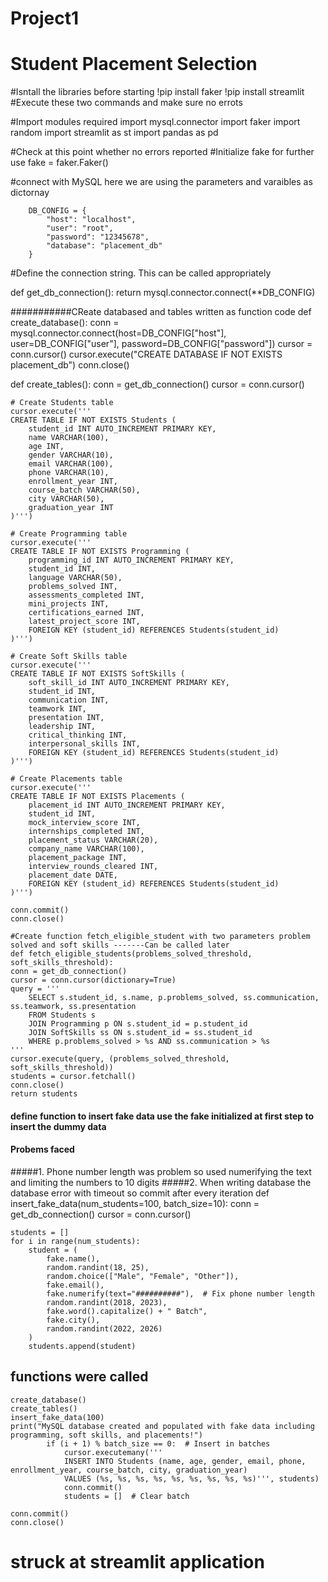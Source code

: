 # Project1
# Student Placement Selection 
#Isntall the libraries before starting
    !pip install faker
    !pip install streamlit
#Execute these two commands and make sure no errots

#Import modules required
    import mysql.connector
    import faker
    import random
    import streamlit as st
    import pandas as pd

#Check at this point whether no errors reported
#Initialize fake for further use
        fake = faker.Faker()

#connect with MySQL here we are using the parameters and varaibles as dictornay

        DB_CONFIG = {
            "host": "localhost",
            "user": "root",
            "password": "12345678",
            "database": "placement_db"
        }

#Define the connection string. This can be called appropriately


def get_db_connection():
    return mysql.connector.connect(**DB_CONFIG)

###########CReate databased and tables written as function code
def create_database():
    conn = mysql.connector.connect(host=DB_CONFIG["host"], user=DB_CONFIG["user"], password=DB_CONFIG["password"])
    cursor = conn.cursor()
    cursor.execute("CREATE DATABASE IF NOT EXISTS placement_db")
    conn.close()

def create_tables():
    conn = get_db_connection()
    cursor = conn.cursor()
    
    # Create Students table
    cursor.execute('''
    CREATE TABLE IF NOT EXISTS Students (
        student_id INT AUTO_INCREMENT PRIMARY KEY,
        name VARCHAR(100),
        age INT,
        gender VARCHAR(10),
        email VARCHAR(100),
        phone VARCHAR(10),
        enrollment_year INT,
        course_batch VARCHAR(50),
        city VARCHAR(50),
        graduation_year INT
    )''')
    
    # Create Programming table
    cursor.execute('''
    CREATE TABLE IF NOT EXISTS Programming (
        programming_id INT AUTO_INCREMENT PRIMARY KEY,
        student_id INT,
        language VARCHAR(50),
        problems_solved INT,
        assessments_completed INT,
        mini_projects INT,
        certifications_earned INT,
        latest_project_score INT,
        FOREIGN KEY (student_id) REFERENCES Students(student_id)
    )''')
    
    # Create Soft Skills table
    cursor.execute('''
    CREATE TABLE IF NOT EXISTS SoftSkills (
        soft_skill_id INT AUTO_INCREMENT PRIMARY KEY,
        student_id INT,
        communication INT,
        teamwork INT,
        presentation INT,
        leadership INT,
        critical_thinking INT,
        interpersonal_skills INT,
        FOREIGN KEY (student_id) REFERENCES Students(student_id)
    )''')
    
    # Create Placements table
    cursor.execute('''
    CREATE TABLE IF NOT EXISTS Placements (
        placement_id INT AUTO_INCREMENT PRIMARY KEY,
        student_id INT,
        mock_interview_score INT,
        internships_completed INT,
        placement_status VARCHAR(20),
        company_name VARCHAR(100),
        placement_package INT,
        interview_rounds_cleared INT,
        placement_date DATE,
        FOREIGN KEY (student_id) REFERENCES Students(student_id)
    )''')
    
    conn.commit()
    conn.close()

    #Create function fetch_eligible_student with two parameters problem solved and soft skills -------Can be called later
    def fetch_eligible_students(problems_solved_threshold, soft_skills_threshold):
    conn = get_db_connection()
    cursor = conn.cursor(dictionary=True)
    query = '''
        SELECT s.student_id, s.name, p.problems_solved, ss.communication, ss.teamwork, ss.presentation
        FROM Students s
        JOIN Programming p ON s.student_id = p.student_id
        JOIN SoftSkills ss ON s.student_id = ss.student_id
        WHERE p.problems_solved > %s AND ss.communication > %s
    '''
    cursor.execute(query, (problems_solved_threshold, soft_skills_threshold))
    students = cursor.fetchall()
    conn.close()
    return students

#### define function to insert fake data  use the fake initialized at first step to insert the dummy data
#### Probems faced
#####1. Phone number length was problem so used numerifying the text and limiting the numbers to 10 digits
#####2. When writing database the database error with timeout so commit after every iteration
    def insert_fake_data(num_students=100, batch_size=10):
    conn = get_db_connection()
    cursor = conn.cursor()
    
    students = []
    for i in range(num_students):
        student = (
            fake.name(),
            random.randint(18, 25),
            random.choice(["Male", "Female", "Other"]),
            fake.email(),
            fake.numerify(text="##########"),  # Fix phone number length
            random.randint(2018, 2023),
            fake.word().capitalize() + " Batch",
            fake.city(),
            random.randint(2022, 2026)
        )
        students.append(student)

## functions were called

    create_database()
    create_tables()
    insert_fake_data(100)
    print("MySQL database created and populated with fake data including programming, soft skills, and placements!")
            if (i + 1) % batch_size == 0:  # Insert in batches
                cursor.executemany('''
                INSERT INTO Students (name, age, gender, email, phone, enrollment_year, course_batch, city, graduation_year)
                VALUES (%s, %s, %s, %s, %s, %s, %s, %s, %s)''', students)
                conn.commit()
                students = []  # Clear batch

    conn.commit() 
    conn.close()

  # struck at streamlit application
